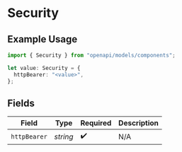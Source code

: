 # Security

## Example Usage

```typescript
import { Security } from "openapi/models/components";

let value: Security = {
  httpBearer: "<value>",
};
```

## Fields

| Field              | Type               | Required           | Description        |
| ------------------ | ------------------ | ------------------ | ------------------ |
| `httpBearer`       | *string*           | :heavy_check_mark: | N/A                |